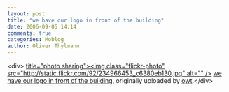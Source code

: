 ```yaml
---
layout: post
title: "we have our logo in front of the building"
date: 2006-09-05 14:14
comments: true
categories: Moblog
author: Oliver Thylmann
---
```



&lt;div&gt;	[ title=&quot;photo sharing&quot;&gt;&lt;img class=&quot;flickr-photo&quot; src=&quot;http://static.flickr.com/92/234966453_c6380eb130.jpg&quot; alt=&quot;&quot; /&gt;](http://www.flickr.com/photos/oliver/234966453/)	[we have our logo in front of the building](http://www.flickr.com/photos/oliver/234966453/), originally uploaded by [owt](http://www.flickr.com/people/oliver/).&lt;/div&gt;					


